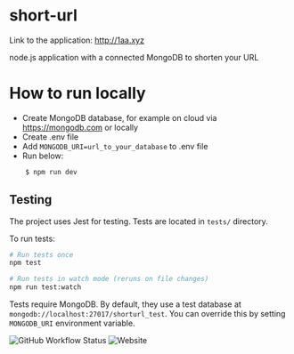 # short-url

Link to the application: http://1aa.xyz

node.js application with a connected MongoDB to shorten your URL

# How to run locally
- Create MongoDB database, for example on cloud via https://mongodb.com or locally
- Create .env file
- Add ```MONGODB_URI=url_to_your_database``` to .env file
- Run below:
```sh
    $ npm run dev
```

## Testing
The project uses Jest for testing. Tests are located in `tests/` directory.

To run tests:
```sh
# Run tests once
npm test

# Run tests in watch mode (reruns on file changes)
npm run test:watch
```

Tests require MongoDB. By default, they use a test database at `mongodb://localhost:27017/shorturl_test`.
You can override this by setting `MONGODB_URI` environment variable.

<img alt="GitHub Workflow Status" src="https://img.shields.io/github/workflow/status/mhocio/short-url/Node.js%20CI?style=flat-square"> <img alt="Website" src="https://img.shields.io/website?style=flat-square&url=http%3A%2F%2F1aa.xyz">
